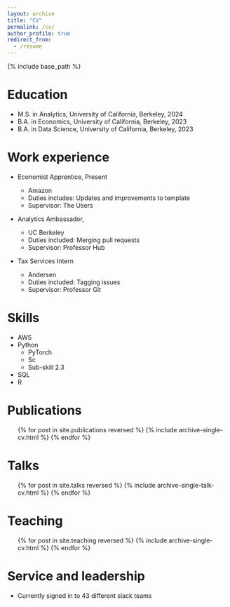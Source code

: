 ```yaml
---
layout: archive
title: "CV"
permalink: /cv/
author_profile: true
redirect_from:
  - /resume
---
```


{% include base_path %}

Education
======
* M.S. in Analytics, University of California, Berkeley, 2024
* B.A. in Economics, University of California, Berkeley, 2023
* B.A. in Data Science, University of California, Berkeley, 2023

Work experience
======
* Economist Apprentice, Present
  * Amazon
  * Duties includes: Updates and improvements to template
  * Supervisor: The Users

* Analytics Ambassador, 
  * UC Berkeley
  * Duties included: Merging pull requests
  * Supervisor: Professor Hub

* Tax Services Intern
  * Andersen
  * Duties included: Tagging issues
  * Supervisor: Professor Git
  
Skills
======
* AWS
* Python
  * PyTorch
  * Sc
  * Sub-skill 2.3
* SQL
* R

Publications
======
  <ul>{% for post in site.publications reversed %}
    {% include archive-single-cv.html %}
  {% endfor %}</ul>
  
Talks
======
  <ul>{% for post in site.talks reversed %}
    {% include archive-single-talk-cv.html  %}
  {% endfor %}</ul>
  
Teaching
======
  <ul>{% for post in site.teaching reversed %}
    {% include archive-single-cv.html %}
  {% endfor %}</ul>
  
Service and leadership
======
* Currently signed in to 43 different slack teams
